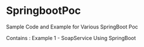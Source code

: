 # SpringbootPoc
Sample Code and Example for Various SpringBoot Poc

Contains :
Example 1 - SoapService Using SpringBoot
